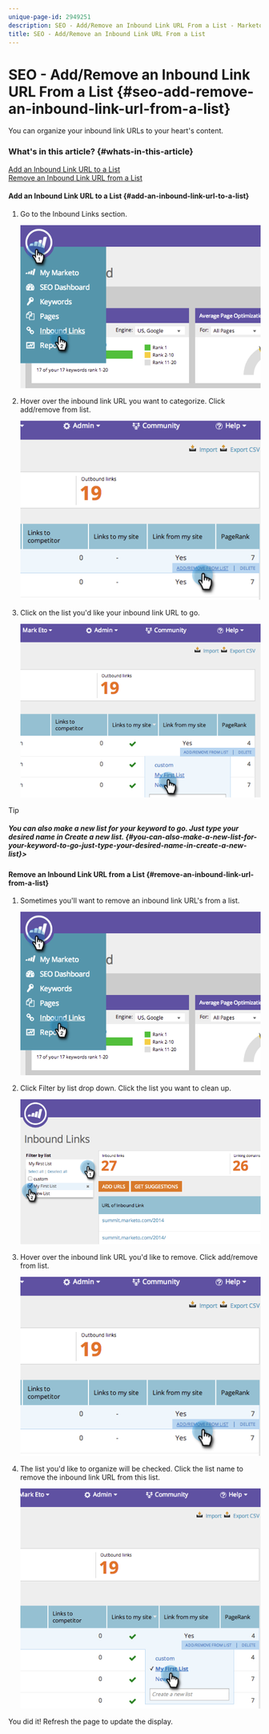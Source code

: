 ```yaml
---
unique-page-id: 2949251
description: SEO - Add/Remove an Inbound Link URL From a List - Marketo Docs - Product Documentation
title: SEO - Add/Remove an Inbound Link URL From a List
---
```


# SEO - Add/Remove an Inbound Link URL From a List {#seo-add-remove-an-inbound-link-url-from-a-list}

You can organize your inbound link URLs to your heart's content.

### What's in this article? {#whats-in-this-article}

[Add an Inbound Link URL to a List](#add-an-inbound-link-url-to-a-list)  
[Remove an Inbound Link URL from a List](#remove-an-inbound-link-url-from-a-list)

#### Add an Inbound Link URL to a List {#add-an-inbound-link-url-to-a-list}

1. Go to the Inbound Links section. 

   ![](assets/image2014-11-20-18-3a27-3a27.png)

1. Hover over the inbound link URL you want to categorize. Click add/remove from list. 

   ![](assets/image2014-11-20-18-3a27-3a40.png)

1. Click on the list you'd like your inbound link URL to go. 

   ![](assets/image2014-11-20-18-3a28-3a18.png)

>[!TIP]
>
>##### You can also make a new list&nbsp;for your keyword to go. Just type your desired name in&nbsp;Create a new list. {#you-can-also-make-a-new-list-for-your-keyword-to-go-just-type-your-desired-name-in-create-a-new-list}>

#### Remove an Inbound Link URL from a List {#remove-an-inbound-link-url-from-a-list}

1. Sometimes you'll want to remove an inbound link URL's from a list.

   ![](assets/image2014-11-20-18-3a28-3a41.png)

1. Click Filter by list drop down. Click the list you want to clean up.

   ![](assets/image2014-11-20-18-3a28-3a57.png)

1. Hover over the inbound link URL you'd like to remove. Click add/remove from list. 

   ![](assets/image2014-11-20-18-3a29-3a56.png)

1. The list you'd like to organize will be checked. Click the list name to remove the inbound link URL from this list. 

   ![](assets/image2014-11-20-18-3a30-3a10.png)

You did it! Refresh the page to update the display.
